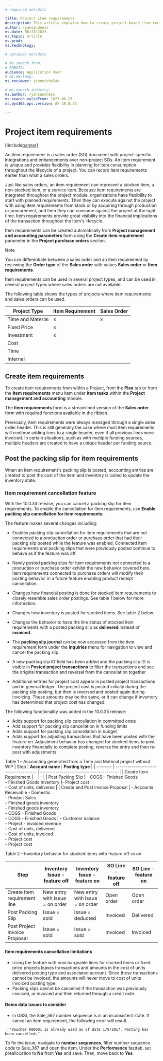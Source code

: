 ```yaml
---
# required metadata

title: Project item requirements
description: This article explains how to create project-based item requirements.
author: ryansandness
ms.date: 06/23/2023
ms.topic: article
ms.prod: 
ms.technology: 

# optional metadata

# ms.search.form: 
# ROBOTS: 
audience: Application User
# ms.devlang: 
ms.reviewer: johnmichalak

# ms.search.industry: 
ms.author: ryansandness
ms.search.validFrom: 2023-06-23
ms.dyn365.ops.version: AX 10.0.33

---
```


# Project item requirements

[!include[banner](../includes/banner.md)]

An item requirement is a sales order (SO) document with project-specific integrations and enhancements over non-project SOs. An item requirement is unique and provides flexibility in planning for item consumption throughout the lifecycle of a project. You can record item requirements earlier than what a sales orders.

Just like sales orders, an item requirement can represent a stocked item, a non-stocked item, or a service item. Because item requirements are integrated throughout the project module, organizations have flexibility to start with planned requirements. Then they can execute against the project with using item requirements from stock or by acquiring through production or procurement, and then they can consume against the project at the right time. Item requirements provide great visibility into the financial implications of the transaction throughout the item's lifecycle.

Item requirements can be created automatically from **Project management and accounting parameters** form     using the **Create item requirement** parameter in the **Project purchase orders** section.

> [!NOTE]
> You can differentiate between a sales order and an item requirement by reviewing the **Order type** of the **Sales order** with values **Sales order** or **Item requirements**.

Item requirements can be used in several project types, and can be used in several project types where sales orders are not available.

The following table shows the types of projects where item requirements and sales orders can be used.

| Project Type     | Item Requirement | Sales Order |
| ---------------- | ----------------- | ----------- |
| Time and Material| x                 | x           |
| Fixed Price      | x                 |             |
| Investment       | x                 |             |
| Cost             |                   |             |
| Time             |                   |             |
| Internal         |                   |             |

## Create item requirements

To create item requirements from within a Project, from the **Plan** tab or from the **Item requirements** menu item under **Item tasks** within the **Project management and accounting** module.

The **Item requirements** form is a streamlined version of the **Sales order** form with required functions available in the ribbon.

Previously, item requirements were always managed through a single sales order header. This is still generally the case where most item requirements will continue adding lines to a single header, even if all previous lines were invoiced. In certain situations, such as with multiple funding sources, multiple headers are created to have a unique header per funding source.

## Post the packing slip for item requirements

When an item requirement's packing slip is posted, accounting entries are created to post the cost of the item and inventory is called to update the inventory state.

### Item requirement cancellation feature

With the 10.0.33 release, you can cancel a packing slip for item requirements. To enable the cancellation for item requirements, use **Enable packing slip cancellation for item requirements**. 

The feature makes several changes including:

- Enables packing slip cancellation for item requirements that are not connected to a production order or purchase order that had their packing slip posted while the feature was enabled. Connected item requirements and packing slips that were previously posted continue to behave as if the feature was off.
- Newly posted packing slips for item requirements not connected to a production or purchase order exhibit the new behavior covered here. Item requirements connected to purchase orders will modify their posting behavior in a future feature enabling product receipt cancellation.
- Changes how financial posting is done for stocked item requirements to closely resemble sales order postings. See table 1 below for more information.
- Changes how inventory is posted for stocked items. See table 2 below.
- Changes the behavior to have the line status of stocked item requirements with a posted packing slip as **delivered** instead of **invoiced**.
- The **packing slip journal** can be now accessed from the item requirement form under the **Inquiries** menu for navigation to view and cancel the packing slip.
- A new packing slip ID field has been added and the packing slip ID is visible in **Posted project transactions**  to filter the transactions and see the original transaction and reversal from the cancellation together

- Additional entries for project cost appear in posted project transactions and in general ledger. The project cost is posted initially during the packing slip posting, but then is reversed and posted again during invoicing. These amounts may be the same, or it can change if inventory has determined that project cost has changed. 

The following functionality was added in the 10.0.35 release:

- Adds support for packing slip cancellation in committed costs
- Add support for packing slip cancellation in funding limits
- Adds support for packing slip cancellation in budget
- Adds support for adjusting transactions that have been posted with the feature on. Adjustment behavior has changed for stocked items to post inventory financially to complete posting, reverse the entry and then re-post with adjustments. 

Table 1 - Accounting generated from a Time and Material project without WIP
| Step | **Account name**                            | **Posting type**                                 |
| -------- | ------------------------------------- | ---------------------------------------- |
| Create Item Requirement    | - | -    |
| Post Packing Slip  |  - COGS - Finished Goods</br> - Finished Goods Inventory |- Project cost</br>- Cost of units, delivered |
| Create and Post Invoice Proposal   | - Accounts Receivable - Domestic</br>- Product Sales</br>- Finished goods inventory </br>- Finished goods inventory</br>- COGS - Finished Goods </br>- COGS - Finished Goods | - Customer balance</br>- Project - invoiced revenue<br>- Cost of units, delivered <br>- Cost of units, invoiced  <br>- Project cost <br>- Project cost

Table 2 - Inventory behavior for stocked items with feature off vs on


| Step                          | Inventory Issue - feature off | Inventory Issue - feature on | SO Line - feature off | SO Line - feature on |
|-------------------------------|----------------------|----------------------|----------------|----------------|
| Create item requirement line        |New entry with Issue = on order                      | New entry with Issue = on order                     | Open order               | Open order               |
| Post Packing Slip             |  Issue = sold                    | Issue = deducted                     | Invoiced                | Delivered               |
| Post Project Invoice Proposal| Issue = sold                     | Issue = sold                     | Invoiced               | Invoiced               |


#### Item requirements cancellation limitations

- Using the feature with nonchargeable lines for stocked items or fixed price projects leaves transactions and amounts in the cost of units delivered posting type and associated account. Since these transactions cannot be invoiced, the amounts will never move to cost of units invoiced posting type.
- Packing slips cannot be cancelled if the transaction was previously invoiced, or invoiced and then returned through a credit note.

#### Demo data issues to consider

- In USSI, the Sale_367 number sequence is in an inconsistent state. If cancel an item requirement, the following error will result.

``` console
: "Voucher 000001 is already used as of date 1/9/2017. Posting has been cancelled."
```
To fix the issue, navigate to **number sequences**, filter number sequence code to Sale_367 and open the item. Under the **Performance** fasttab, set preallocation to **No** from **Yes** and save. Then, move back to **Yes**.
